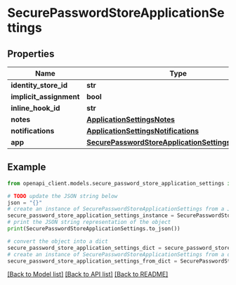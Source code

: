 # SecurePasswordStoreApplicationSettings


## Properties

Name | Type | Description | Notes
------------ | ------------- | ------------- | -------------
**identity_store_id** | **str** |  | [optional] 
**implicit_assignment** | **bool** |  | [optional] 
**inline_hook_id** | **str** |  | [optional] 
**notes** | [**ApplicationSettingsNotes**](ApplicationSettingsNotes.md) |  | [optional] 
**notifications** | [**ApplicationSettingsNotifications**](ApplicationSettingsNotifications.md) |  | [optional] 
**app** | [**SecurePasswordStoreApplicationSettingsApplication**](SecurePasswordStoreApplicationSettingsApplication.md) |  | [optional] 

## Example

```python
from openapi_client.models.secure_password_store_application_settings import SecurePasswordStoreApplicationSettings

# TODO update the JSON string below
json = "{}"
# create an instance of SecurePasswordStoreApplicationSettings from a JSON string
secure_password_store_application_settings_instance = SecurePasswordStoreApplicationSettings.from_json(json)
# print the JSON string representation of the object
print(SecurePasswordStoreApplicationSettings.to_json())

# convert the object into a dict
secure_password_store_application_settings_dict = secure_password_store_application_settings_instance.to_dict()
# create an instance of SecurePasswordStoreApplicationSettings from a dict
secure_password_store_application_settings_from_dict = SecurePasswordStoreApplicationSettings.from_dict(secure_password_store_application_settings_dict)
```
[[Back to Model list]](../README.md#documentation-for-models) [[Back to API list]](../README.md#documentation-for-api-endpoints) [[Back to README]](../README.md)


